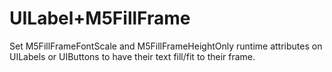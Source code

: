 UILabel+M5FillFrame
==================
Set M5FillFrameFontScale and M5FillFrameHeightOnly runtime attributes on UILabels or UIButtons to have their text fill/fit to their frame.
